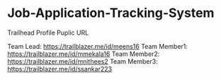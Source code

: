 # Job-Application-Tracking-System

Trailhead  Profile Puplic URL 

Team Lead:  https://trailblazer.me/id/meens16
Team Member1: https://trailblazer.me/id/mmekala16 
Team Member2: https://trailblazer.me/id/mnithees2
Team Member3: https://trailblazer.me/id/ssankar223
